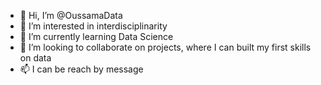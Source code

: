 - 👋 Hi, I’m @OussamaData
- 👀 I’m interested in interdisciplinarity
- 🌱 I’m currently learning Data Science
- 💞️ I’m looking to collaborate on projects, where I can built my first skills on data 
- 📫 I can be reach by message 

<!---
OussamaData/OussamaData is a ✨ special ✨ repository because its `README.md` (this file) appears on your GitHub profile.
You can click the Preview link to take a look at your changes.
--->
